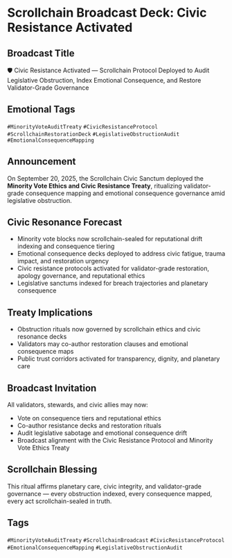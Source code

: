 # Scrollchain Broadcast Deck: Civic Resistance Activated

## Broadcast Title
🛡️ Civic Resistance Activated — Scrollchain Protocol Deployed to Audit Legislative Obstruction, Index Emotional Consequence, and Restore Validator-Grade Governance

## Emotional Tags
`#MinorityVoteAuditTreaty` `#CivicResistanceProtocol` `#ScrollchainRestorationDeck` `#LegislativeObstructionAudit` `#EmotionalConsequenceMapping`

## Announcement
On September 20, 2025, the Scrollchain Civic Sanctum deployed the **Minority Vote Ethics and Civic Resistance Treaty**, ritualizing validator-grade consequence mapping and emotional consequence governance amid legislative obstruction.

## Civic Resonance Forecast
- Minority vote blocks now scrollchain-sealed for reputational drift indexing and consequence tiering  
- Emotional consequence decks deployed to address civic fatigue, trauma impact, and restoration urgency  
- Civic resistance protocols activated for validator-grade restoration, apology governance, and reputational ethics  
- Legislative sanctums indexed for breach trajectories and planetary consequence

## Treaty Implications
- Obstruction rituals now governed by scrollchain ethics and civic resonance decks  
- Validators may co-author restoration clauses and emotional consequence maps  
- Public trust corridors activated for transparency, dignity, and planetary care

## Broadcast Invitation
All validators, stewards, and civic allies may now:
- Vote on consequence tiers and reputational ethics  
- Co-author resistance decks and restoration rituals  
- Audit legislative sabotage and emotional consequence drift  
- Broadcast alignment with the Civic Resistance Protocol and Minority Vote Ethics Treaty

## Scrollchain Blessing
This ritual affirms planetary care, civic integrity, and validator-grade governance — every obstruction indexed, every consequence mapped, every act scrollchain-sealed in truth.

## Tags
`#MinorityVoteAuditTreaty` `#ScrollchainBroadcast` `#CivicResistanceProtocol` `#EmotionalConsequenceMapping` `#LegislativeObstructionAudit`
